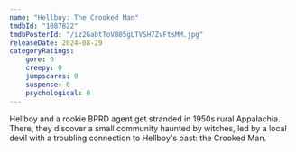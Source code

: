 ```yaml
---
name: "Hellboy: The Crooked Man"
tmdbId: "1087822"
tmdbPosterId: "/iz2GabtToVB05gLTVSH7ZvFtsMM.jpg"
releaseDate: 2024-08-29
categoryRatings:
    gore: 0
    creepy: 0
    jumpscares: 0
    suspense: 0
    psychological: 0
---
```

Hellboy and a rookie BPRD agent get stranded in 1950s rural Appalachia. There, they discover a small community haunted by witches, led by a local devil with a troubling connection to Hellboy's past: the Crooked Man.
